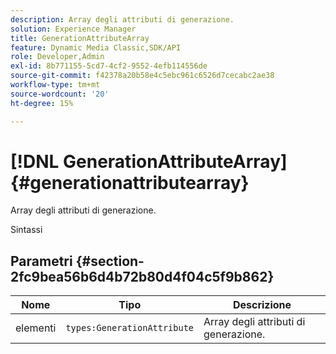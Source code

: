 ```yaml
---
description: Array degli attributi di generazione.
solution: Experience Manager
title: GenerationAttributeArray
feature: Dynamic Media Classic,SDK/API
role: Developer,Admin
exl-id: 8b771155-5cd7-4cf2-9552-4efb114556de
source-git-commit: f42378a20b58e4c5ebc961c6526d7cecabc2ae38
workflow-type: tm+mt
source-wordcount: '20'
ht-degree: 15%

---
```


# [!DNL GenerationAttributeArray]{#generationattributearray}

Array degli attributi di generazione.

Sintassi

## Parametri {#section-2fc9bea56b6d4b72b80d4f04c5f9b862}

| Nome | Tipo | Descrizione |
|---|---|---|
| elementi | `types:GenerationAttribute` | Array degli attributi di generazione. |
